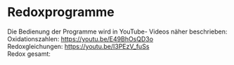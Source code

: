 # Redoxprogramme

Die Bedienung der Programme wird in YouTube- Videos näher beschrieben: <br>
Oxidationszahlen: https://youtu.be/E49BhOsQD3o <br>
Redoxgleichungen: https://youtu.be/I3PEzV_fuSs <br>
Redox gesamt: 
